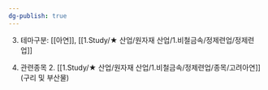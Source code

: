 ```yaml
---
dg-publish: true
---
```


3. 테마구분: [[아연]], [[1.Study/★ 산업/원자재 산업/1.비철금속/정제련업/정제련업]]


1. 관련종목
		2. [[1.Study/★ 산업/원자재 산업/1.비철금속/정제련업/종목/고려아연]](구리 및 부산물)